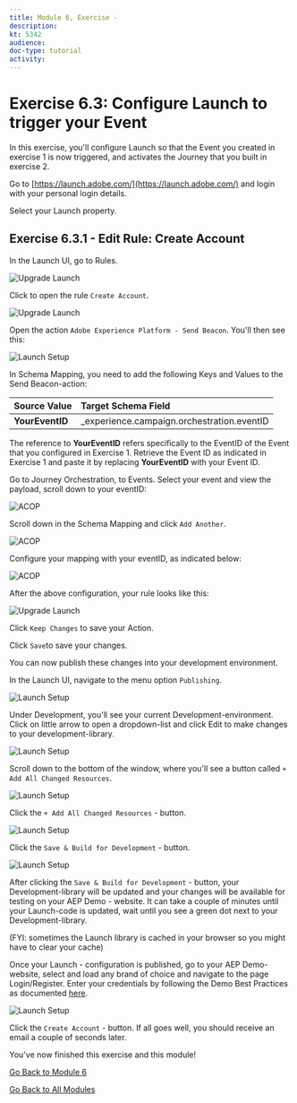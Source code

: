 ```yaml
---
title: Module 6, Exercise - 
description: 
kt: 5342
audience: 
doc-type: tutorial
activity: 
---
```


# Exercise 6.3: Configure Launch to trigger your Event

In this exercise, you'll configure Launch so that the Event you created in exercise 1 is now triggered, and activates the Journey that you built in exercise 2.

Go to [https://launch.adobe.com/](https://launch.adobe.com/) and login with your personal login details.

Select your Launch property.

## Exercise 6.3.1 - Edit Rule: Create Account

In the Launch UI, go to Rules.

![Upgrade Launch](./images/rules.png)

Click to open the rule ```Create Account```.

![Upgrade Launch](./images/newrulecracc.png)

Open the action ``Adobe Experience Platform - Send Beacon``. You'll then see this:

![Launch Setup](./images/beaconconfig.png)

In Schema Mapping, you need to add the following Keys and Values to the Send Beacon-action:

| Source Value                 | Target Schema Field               |
|:-------------------------------------------| :------------------ |
|**YourEventID**|_experience.campaign.orchestration.eventID|

The reference to **YourEventID** refers specifically to the EventID of the Event that you configured in Exercise 1. Retrieve the Event ID as indicated in Exercise 1 and paste it by replacing **YourEventID** with your Event ID.

Go to Journey Orchestration, to Events. Select your event and view the payload, scroll down to your eventID:

![ACOP](./images/payloadeventID.png)

Scroll down in the Schema Mapping and click ``Add Another``.

![ACOP](./images/payloadeventID1.png)

Configure your mapping with your eventID, as indicated below:

![ACOP](./images/payloadeventID2.png)

After the above configuration, your rule looks like this:

![Upgrade Launch](./images/cracc_ok.png)

Click ```Keep Changes``` to save your Action.

Click ```Save```to save your changes.

You can now publish these changes into your development environment.

In the Launch UI, navigate to the menu option ```Publishing```.

![Launch Setup](./images/publ.png)

Under Development, you'll see your current Development-environment.
Click on little arrow to open a dropdown-list and click Edit to make changes to your development-library.

![Launch Setup](./images/editv1.png)

Scroll down to the bottom of the window, where you'll see a button called ```+ Add All Changed Resources```.

![Launch Setup](./images/addch.png)

Click the ```+ Add All Changed Resources``` - button.

![Launch Setup](./images/addallchanged.png)

Click the ```Save & Build for Development``` - button.

![Launch Setup](./images/savebuild.png)

After clicking the ```Save & Build for Development``` - button, your Development-library will be updated and your changes will be available for testing on your AEP Demo - website. It can take a couple of minutes until your Launch-code is updated, wait until you see a green dot next to your Development-library.

(FYI: sometimes the Launch library is cached in your browser so you might have to clear your cache)

Once your Launch - configuration is published, go to your AEP Demo-website, select and load any brand of choice and navigate to the page Login/Register.
Enter your credentials by following the Demo Best Practices as documented [here](../../bestpractices.md).

![Launch Setup](./images/lb_register_dtl.png)

Click the ``Create Account`` - button. If all goes well, you should receive an email a couple of seconds later.

You've now finished this exercise and this module!

[Go Back to Module 6](./README.md)

[Go Back to All Modules](../../README.md)
